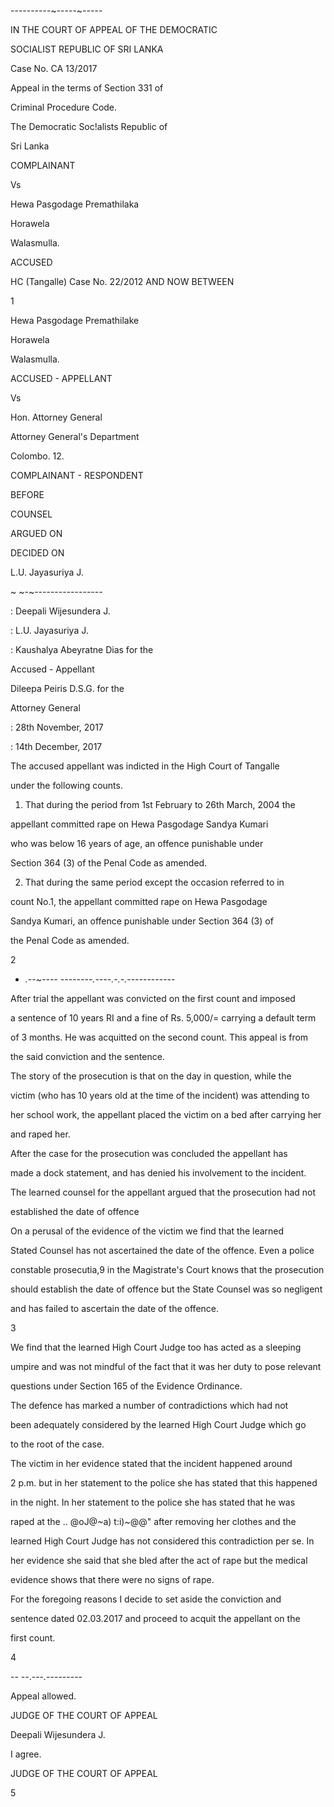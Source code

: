 ----------~-----~-----

IN THE COURT OF APPEAL OF THE DEMOCRATIC

SOCIALIST REPUBLIC OF SRI LANKA

Case No. CA 13/2017

Appeal in the terms of Section 331 of

Criminal Procedure Code.

The Democratic Soc!alists Republic of

Sri Lanka

COMPLAINANT

Vs

Hewa Pasgodage Premathilaka

Horawela

Walasmulla.

ACCUSED

HC (Tangalle) Case No. 22/2012 AND NOW BETWEEN

1

Hewa Pasgodage Premathilake

Horawela

Walasmulla.

ACCUSED - APPELLANT

Vs

Hon. Attorney General

Attorney General's Department

Colombo. 12.

COMPLAINANT - RESPONDENT

BEFORE

COUNSEL

ARGUED ON

DECIDED ON

L.U. Jayasuriya J.

~ ~-~-----------------

: Deepali Wijesundera J.

: L.U. Jayasuriya J.

: Kaushalya Abeyratne Dias for the

Accused - Appellant

Dileepa Peiris D.S.G. for the

Attorney General

: 28th November, 2017

: 14th December, 2017

The accused appellant was indicted in the High Court of Tangalle

under the following counts.

1. That during the period from 1st February to 26th March, 2004 the

appellant committed rape on Hewa Pasgodage Sandya Kumari

who was below 16 years of age, an offence punishable under

Section 364 (3) of the Penal Code as amended.

2. That during the same period except the occasion referred to in

count No.1, the appellant committed rape on Hewa Pasgodage

Sandya Kumari, an offence punishable under Section 364 (3) of

the Penal Code as amended.

2

- _.--~---- --------.----.-.-._------------

After trial the appellant was convicted on the first count and imposed

a sentence of 10 years RI and a fine of Rs. 5,000/= carrying a default term

of 3 months. He was acquitted on the second count. This appeal is from

the said conviction and the sentence.

The story of the prosecution is that on the day in question, while the

victim (who has 10 years old at the time of the incident) was attending to

her school work, the appellant placed the victim on a bed after carrying her

and raped her.

After the case for the prosecution was concluded the appellant has

made a dock statement, and has denied his involvement to the incident.

The learned counsel for the appellant argued that the prosecution had not

established the date of offence

On a perusal of the evidence of the victim we find that the learned

Stated Counsel has not ascertained the date of the offence. Even a police

constable prosecutia,9 in the Magistrate's Court knows that the prosecution

should establish the date of offence but the State Counsel was so negligent

and has failed to ascertain the date of the offence.

3

We find that the learned High Court Judge too has acted as a sleeping

umpire and was not mindful of the fact that it was her duty to pose relevant

questions under Section 165 of the Evidence Ordinance.

The defence has marked a number of contradictions which had not

been adequately considered by the learned High Court Judge which go

to the root of the case.

The victim in her evidence stated that the incident happened around

2 p.m. but in her statement to the police she has stated that this happened

in the night. In her statement to the police she has stated that he was

raped at the .. @oJ@~a) t:i)~@@" after removing her clothes and the

learned High Court Judge has not considered this contradiction per se. In

her evidence she said that she bled after the act of rape but the medical

evidence shows that there were no signs of rape.

For the foregoing reasons I decide to set aside the conviction and

sentence dated 02.03.2017 and proceed to acquit the appellant on the

first count.

4

-- --.---_._---------

Appeal allowed.

JUDGE OF THE COURT OF APPEAL

Deepali Wijesundera J.

I agree.

JUDGE OF THE COURT OF APPEAL

5
